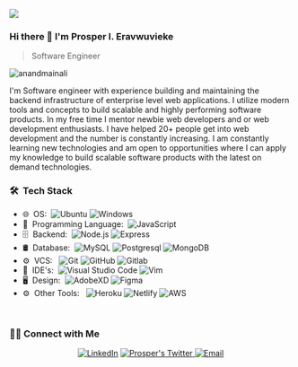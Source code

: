 <a href="http://eddiejaoude.io" target="_blank"><img src="https://user-images.githubusercontent.com/624760/197235663-1a08eef9-4f9f-4986-8177-c32329a65f3e.jpeg" /></a>


### Hi there 👋 I'm Prosper I. Eravwuvieke
> Software Engineer


<img src="https://komarev.com/ghpvc/?username=yvprosper" alt="anandmainali" />

<div>
 <p>
I'm Software engineer with experience building and maintaining the backend infrastructure of enterprise level web applications. I utilize modern tools and concepts to build scalable and highly performing software products. In my free time I mentor newbie web developers and or web development enthusiasts. I have helped 20+ people get into web development and the number is constantly increasing. I am constantly learning new technologies and am open to opportunities where I can apply my knowledge to build scalable software products with the latest on demand technologies.

</p>
</div>

<h3> 🛠 &nbsp;Tech Stack</h3>

- 🌐 &nbsp;OS:&nbsp;
  ![Ubuntu](https://img.shields.io/badge/-Ubuntu-0A1A2F?style=flat&logo=ubuntu)
  ![Windows](https://img.shields.io/badge/-Windows-0A1A2F?style=flat&logo=windows)
- 📱 &nbsp;Programming Language:&nbsp;
  ![JavaScript](https://img.shields.io/badge/-JavaScript-0A1A2F?style=flat&logo=javascript)
- 🗄 &nbsp;Backend:&nbsp;
  ![Node.js](https://img.shields.io/badge/-Node.js-0A1A2F?style=flat&logo=node.js)
  ![Express](https://img.shields.io/badge/-Express-0A1A2F?style=flat&logo=express)
- 🛢 &nbsp;Database:&nbsp;
  ![MySQL](https://img.shields.io/badge/-MySQL-0A1A2F?style=flat&logo=mysql&logoColor=00d8fd)
  ![Postgresql](https://img.shields.io/badge/-Postgresql-0A1A2F?style=flat&logo=postgresql)
  ![MongoDB](https://img.shields.io/badge/-MongoDB-0A1A2F?style=flat&logo=mongodb)
- ⚙️ &nbsp;VCS: &nbsp;
  ![Git](https://img.shields.io/badge/-Git-0A1A2F?style=flat&logo=git)
  ![GitHub](https://img.shields.io/badge/-GitHub-0A1A2F?style=flat&logo=github)
  ![Gitlab](https://img.shields.io/badge/-Gitlab-0A1A2F?style=flat&logo=gitlab)
- 🔧 &nbsp;IDE's:&nbsp;
  ![Visual Studio Code](https://img.shields.io/badge/-Visual%20Studio%20Code-0A1A2F?style=flat&logo=visual-studio-code&logoColor=007ACC)
  ![Vim](https://img.shields.io/badge/-Vim-0A1A2F?style=flat&logo=vim&logoColor=007ACC)
- 🖥 &nbsp;Design:&nbsp;
  ![AdobeXD](https://img.shields.io/badge/-AdobeXD-0A1A2F?style=flat&logo=adobe-xd)
  ![Figma](https://img.shields.io/badge/-Figma-0A1A2F?style=flat&logo=figma)
- ⚙️ &nbsp;Other Tools: &nbsp;
  ![Heroku](https://img.shields.io/badge/-Heroku-0A1A2F?style=flat&logo=heroku)
  ![Netlify](https://img.shields.io/badge/-Netlify-0A1A2F?style=flat&logo=netlify)
  ![AWS](https://img.shields.io/badge/-aws-0A1A2F?style=flat&logo=aws)

<br/>

<h3> 🤝🏻 Connect with Me </h3>

<p align="center">
<a href="https://www.linkedin.com/in/prosper-eravwuvieke-25b534163/" target="_blank"><img alt="LinkedIn" src="https://img.shields.io/badge/LinkedIn--Prosper Eravuvieke-blue?style=flat&logo=linkedin"></a>
  <a href="http://twitter.com/crownis_bryno" target="_blank">
    <img src="https://img.shields.io/badge/follow-%40crownis_bryno?label=Twitter&logo=twitter&style=flat" alt="Prosper's Twitter"/>
  </a>
<a href="mailto:prosperoera@gmail.com"><img alt="Email" src="https://img.shields.io/badge/Email-prosperoera@gmail.com-blue?style=flat&logo=gmail"></a>
</p>
